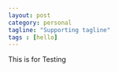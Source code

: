 ```yaml
---
layout: post
category: personal
tagline: "Supporting tagline"
tags : [hello]
---
```


This is for Testing